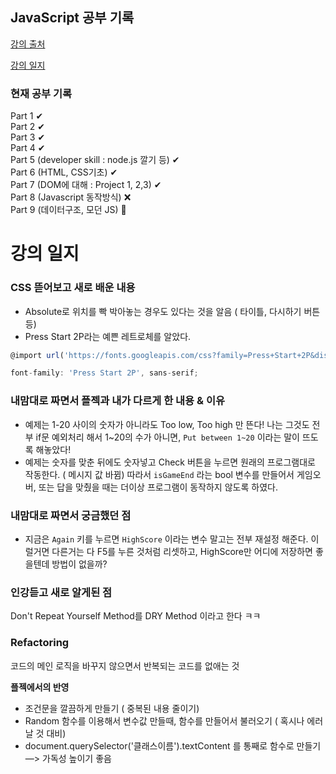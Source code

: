 ## JavaScript 공부 기록

[강의 출처](https://www.udemy.com/course/the-complete-javascript-course/)

[강의 일지](https://www.notion.so/c6534e3c32e548c88d3f9a8ed5462866)

### 현재 공부 기록
Part 1 ✔  
Part 2 ✔  
Part 3 ✔    
Part 4 ✔   
Part 5 (developer skill : node.js 깔기 등) ✔   
Part 6 (HTML, CSS기초) ✔   
Part 7 (DOM에 대해 : Project 1, 2,3) ✔   
Part 8 (Javascript 동작방식)  ❌  
Part 9 (데이터구조, 모던 JS) 👀   


# 강의 일지
### CSS 뜯어보고 새로 배운 내용

- Absolute로 위치를 빡 박아놓는 경우도 있다는 것을 알음 ( 타이틀, 다시하기 버튼 등)
- Press Start 2P라는 예쁜 레트로체를 알았다.

```jsx
@import url('https://fonts.googleapis.com/css?family=Press+Start+2P&display=swap');

font-family: 'Press Start 2P', sans-serif;
```

### 내맘대로 짜면서 플젝과 내가 다르게 한 내용 & 이유

- 예제는 1-20 사이의 숫자가 아니라도 Too low, Too high 만 뜬다! 나는 그것도 전부 if문 예외처리 해서 1~20의 수가 아니면,     `Put between 1~20` 이라는 말이 뜨도록 해놓았다!
- 예제는 숫자를 맞춘 뒤에도 숫자넣고 Check 버튼을 누르면 원래의 프로그램대로 작동한다. ( 메시지 값 바뀜) 따라서 `isGameEnd` 라는 bool 변수를 만들어서 게임오버, 또는 답을 맞췄을 때는 더이상 프로그램이 동작하지 않도록 하였다.

### 내맘대로 짜면서 궁금했던 점

- 지금은 `Again` 키를 누르면 `HighScore` 이라는 변수 말고는 전부 재설정 해준다. 이럴거면 다른거는 다 F5를 누른 것처럼 리셋하고, HighScore만 어디에 저장하면 좋을텐데 방법이 없을까?

### 인강듣고 새로 알게된 점

Don't Repeat Yourself Method를 DRY Method 이라고 한다 ㅋㅋ

### **Refactoring**

코드의 메인 로직을 바꾸지 않으면서 반복되는 코드를 없애는 것

**플젝에서의 반영**

- 조건문을 깔끔하게 만들기 ( 중복된 내용 줄이기)
- Random 함수를 이용해서 변수값 만들때, 함수를 만들어서 불러오기 ( 혹시나 에러날 것 대비)
- document.querySelector('클래스이름').textContent 를 통째로 함수로 만들기 —> 가독성 높이기 좋음
